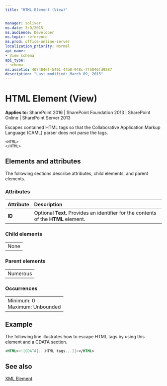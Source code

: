 ```yaml
---
title: "HTML Element (View)"


manager: soliver
ms.date: 3/9/2015
ms.audience: Developer
ms.topic: reference
ms.prod: office-online-server
localization_priority: Normal
api_name:
- View schema
api_type:
- schema
ms.assetid: 407484ef-5401-44b0-948c-7f5046fd9287
description: "Last modified: March 09, 2015"
---
```


# HTML Element (View)

 
  
 **Applies to:** SharePoint 2016 | SharePoint Foundation 2013 | SharePoint Online | SharePoint Server 2013
  
Escapes contained HTML tags so that the Collaborative Application Markup Language (CAML) parser does not parse the tags.
  
```
<HTML>
</HTML>
```

## Elements and attributes

The following sections describe attributes, child elements, and parent elements.

### Attributes

|**Attribute**|**Description**|
|:-----|:-----|
|**ID** <br/> |Optional **Text**. Provides an identifier for the contents of the **HTML** element.  <br/> |
   
### Child elements

||
|:-----|
|None |
   
### Parent elements

||
|:-----|
|Numerous |
   
### Occurrences

||
|:-----|
|Minimum: 0  <br/> Maximum: Unbounded  <br/> |
   
## Example

The following line illustrates how to escape HTML tags by using this element and a CDATA section.
  
```XML
<HTML><![CDATA[...HTML tags...]]></HTML>
```

## See also



[XML Element](xml-element.md)

